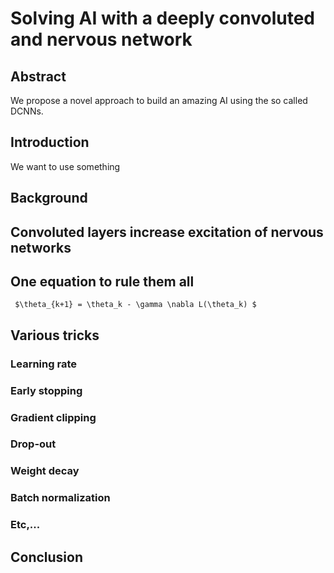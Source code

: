 # Solving AI with a deeply convoluted and nervous network

## Abstract

We propose a novel approach to build an amazing AI using the so called DCNNs.

## Introduction
We want to use something

## Background



## Convoluted layers increase excitation of nervous networks

## One equation to rule them all
 
     $\theta_{k+1} = \theta_k - \gamma \nabla L(\theta_k) $

## Various tricks
### Learning rate
### Early stopping
### Gradient clipping
### Drop-out
### Weight decay
### Batch normalization
### Etc,...


## Conclusion
